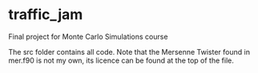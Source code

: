 # traffic_jam
Final project for Monte Carlo Simulations course 

The src folder contains all code. Note that the Mersenne Twister found in mer.f90 is not my own, its licence can be found at the top of the file. 
